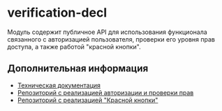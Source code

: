 # verification-decl

Модуль содержит публичное API для использования функционала связанного
с авторизацией пользователя, проверки его уровня прав доступа, а также работой "красной кнопки".

## Дополнительная информация
- [Техническая документация](https://online.sbis.ru/shared/disk/82aa305f-c923-4ceb-a408-88a71abd435e)
- [Репозиторий с реализацией авторизации и проверки прав](https://git.sbis.ru/mobileworkspace/android-login)
- [Репозиторий с реализацией "Красной кнопки"](https://git.sbis.ru/mobileworkspace/android-utils)
